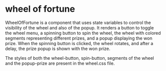 # wheel of fortune

WheelOfFortune is a component that uses state variables to control the visibility of the wheel and also of the popup. It renders a button to toggle the wheel menu, a spinning button to spin the wheel, the wheel with colored segments representing different prizes, and a popup displaying the won prize. When the spinning button is clicked, the wheel rotates, and after a delay, the prize popup is shown with the won prize. 


The styles of both the wheel-button, spin-button, segments of the wheel and the popup-prize are present in the wheel.css file.